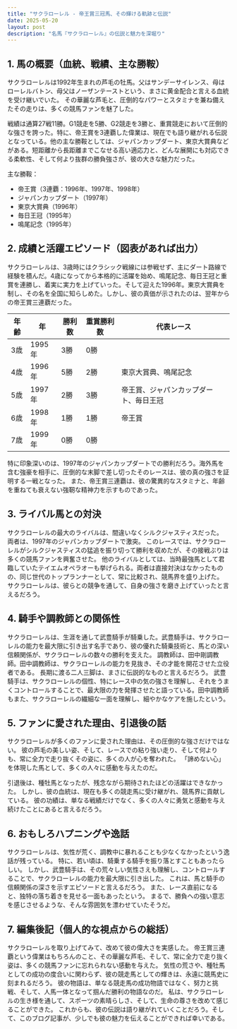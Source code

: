 ```yaml
---
title: "サクラローレル - 帝王賞三冠馬、その輝ける軌跡と伝説"
date: 2025-05-20
layout: post
description: "名馬『サクラローレル』の伝説と魅力を深堀り"
---
```


## 1. 馬の概要（血統、戦績、主な勝鞍）

サクラローレルは1992年生まれの芦毛の牡馬。父はサンデーサイレンス、母はローレルバトン、母父はノーザンテーストという、まさに黄金配合と言える血統を受け継いでいた。  その華麗な芦毛と、圧倒的なパワーとスタミナを兼ね備えたその走りは、多くの競馬ファンを魅了した。

戦績は通算27戦11勝。G1競走を5勝、G2競走を3勝と、重賞競走において圧倒的な強さを誇った。特に、帝王賞を3連覇した偉業は、現在でも語り継がれる伝説となっている。他の主な勝鞍としては、ジャパンカップダート、東京大賞典などがある。短距離から長距離までこなせる高い適応力と、どんな展開にも対応できる柔軟性、そして何より抜群の勝負強さが、彼の大きな魅力だった。

主な勝鞍：

* 帝王賞（3連覇：1996年、1997年、1998年）
* ジャパンカップダート（1997年）
* 東京大賞典（1996年）
* 毎日王冠（1995年）
* 鳴尾記念（1995年）


## 2. 成績と活躍エピソード（図表があれば出力）

サクラローレルは、3歳時にはクラシック戦線には参戦せず、主にダート路線で経験を積んだ。4歳になってから本格的に活躍を始め、鳴尾記念、毎日王冠と重賞を連勝し、着実に実力を上げていった。そして迎えた1996年。東京大賞典を制し、その名を全国に知らしめた。しかし、彼の真価が示されたのは、翌年からの帝王賞三連覇だった。

| 年齢 | 年  | 勝利数 | 重賞勝利数 | 代表レース |
|---|---|---|---|---|
| 3歳 | 1995年 | 3勝 | 0勝 |  |
| 4歳 | 1996年 | 5勝 | 2勝 | 東京大賞典、鳴尾記念 |
| 5歳 | 1997年 | 2勝 | 3勝 | 帝王賞、ジャパンカップダート、毎日王冠 |
| 6歳 | 1998年 | 1勝 | 1勝 | 帝王賞 |
| 7歳 | 1999年 | 0勝 | 0勝 |  |


特に印象深いのは、1997年のジャパンカップダートでの勝利だろう。海外馬を含む強豪を相手に、圧倒的な末脚で差し切ったそのレースは、彼の真の強さを証明する一戦となった。  また、帝王賞三連覇は、彼の驚異的なスタミナと、年齢を重ねても衰えない強靭な精神力を示すものであった。


## 3. ライバル馬との対決

サクラローレルの最大のライバルは、間違いなくシルクジャスティスだった。  両者は、1997年のジャパンカップダートで激突。  このレースでは、サクラローレルがシルクジャスティスの猛追を振り切って勝利を収めたが、その接戦ぶりは多くの競馬ファンを興奮させた。  他のライバルとしては、当時最強馬として君臨していたテイエムオペラオーも挙げられる。両者は直接対決はなかったものの、同じ世代のトップランナーとして、常に比較され、競馬界を盛り上げた。  サクラローレルは、彼らとの競争を通して、自身の強さを磨き上げていったと言えるだろう。


## 4. 騎手や調教師との関係性

サクラローレルは、生涯を通して武豊騎手が騎乗した。武豊騎手は、サクラローレルの能力を最大限に引き出す名手であり、彼の優れた騎乗技術と、馬との深い信頼関係が、サクラローレルの数々の勝利を支えた。  調教師は、田中剛調教師。田中調教師は、サクラローレルの能力を見抜き、その才能を開花させた立役者である。  長期に渡る二人三脚は、まさに伝説的なものと言えるだろう。  武豊騎手は、サクラローレルの個性、特にレース中の気の強さを理解し、それをうまくコントロールすることで、最大限の力を発揮させたと語っている。田中調教師もまた、サクラローレルの繊細な一面を理解し、細やかなケアを施したという。


## 5. ファンに愛された理由、引退後の話

サクラローレルが多くのファンに愛された理由は、その圧倒的な強さだけではない。  彼の芦毛の美しい姿、そして、レースでの粘り強い走り、そして何よりも、常に全力で走り抜くその姿に、多くの人が心を奪われた。  「諦めない心」を体現した馬として、多くの人々に感動を与えたのだ。

引退後は、種牡馬となったが、残念ながら期待されたほどの活躍はできなかった。  しかし、彼の血統は、現在も多くの競走馬に受け継がれ、競馬界に貢献している。  彼の功績は、単なる戦績だけでなく、多くの人々に勇気と感動を与え続けたことにあると言えるだろう。


## 6. おもしろハプニングや逸話

サクラローレルは、気性が荒く、調教中に暴れることも少なくなかったという逸話が残っている。  特に、若い頃は、騎乗する騎手を振り落とすこともあったらしい。  しかし、武豊騎手は、その荒々しい気性さえも理解し、コントロールすることで、サクラローレルの能力を最大限に引き出した。  これは、馬と騎手の信頼関係の深さを示すエピソードと言えるだろう。  また、レース直前になると、独特の落ち着きを見せる一面もあったという。  まるで、勝負への強い意志を感じさせるような、そんな雰囲気を漂わせていたそうだ。


## 7. 編集後記（個人的な視点からの総括）

サクラローレルを取り上げてみて、改めて彼の偉大さを実感した。  帝王賞三連覇という偉業はもちろんのこと、その華麗な芦毛、そして、常に全力で走り抜く姿は、多くの競馬ファンに忘れられない感動を与えた。  気性の荒さや、種牡馬としての成功の度合いに関わらず、彼の競走馬としての輝きは、永遠に競馬史に刻まれるだろう。  彼の物語は、単なる競走馬の成功物語ではなく、努力と挑戦、そして、人馬一体となって掴んだ勝利の物語なのだ。  私は、サクラローレルの生き様を通して、スポーツの素晴らしさ、そして、生命の尊さを改めて感じることができた。  これからも、彼の伝説は語り継がれていくことだろう。そして、このブログ記事が、少しでも彼の魅力を伝えることができれば幸いである。
